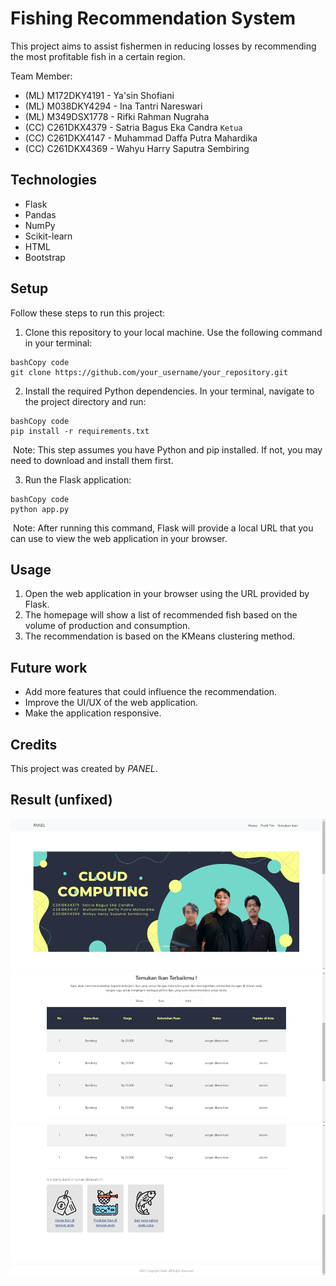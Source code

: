 # Fishing Recommendation System

This project aims to assist fishermen in reducing losses by recommending the most profitable fish in a certain region. 

Team Member:
* (ML)  M172DKY4191 - Ya'sin Shofiani
* (ML) M038DKY4294 - Ina Tantri Nareswari
* (ML) M349DSX1778 - Rifki Rahman Nugraha
* (CC) C261DKX4379 - Satria Bagus Eka Candra `Ketua`
* (CC) C261DKX4147 - Muhammad Daffa Putra Mahardika
* (CC) C261DKX4369 - Wahyu Harry Saputra Sembiring 

## Technologies
* Flask
* Pandas
* NumPy
* Scikit-learn
* HTML
* Bootstrap

## Setup
Follow these steps to run this project:

1. Clone this repository to your local machine. Use the following command in your terminal:
```
bashCopy code
git clone https://github.com/your_username/your_repository.git
```

2. 	Install the required Python dependencies. In your terminal, navigate to the project directory and run:
```
bashCopy code
pip install -r requirements.txt
```
&nbsp;Note: This step assumes you have Python and pip installed. If not, you may need to download and install them first.

3. 	Run the Flask application:
```
bashCopy code
python app.py
```
&nbsp;Note: After running this command, Flask will provide a local URL that you can use to view the web application in your browser.

## Usage
1. Open the web application in your browser using the URL provided by Flask.
2. The homepage will show a list of recommended fish based on the volume of production and consumption.
3. The recommendation is based on the KMeans clustering method.

## Future work
- Add more features that could influence the recommendation.
- Improve the UI/UX of the web application.
- Make the application responsive.

## Credits
This project was created by _PANEL_.

## Result (unfixed)
![1](https://github.com/mdpm21/PanelCaptoneDocumentation/blob/main/Images/1.jpeg)
![2](https://github.com/mdpm21/PanelCaptoneDocumentation/blob/main/Images/2.jpeg)
![3](https://github.com/mdpm21/PanelCaptoneDocumentation/blob/main/Images/3.jpeg)

